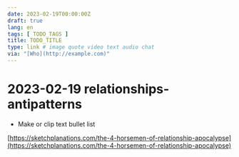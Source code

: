 ```yaml
---
date: 2023-02-19T00:00:00Z
draft: true
lang: en
tags: [ TODO_TAGS ]
title: TODO_TITLE
type: link # image quote video text audio chat
via: "[Who](http://example.com)"
---
```



# 2023-02-19 relationships-antipatterns


* Make or clip text bullet list

[https://sketchplanations.com/the-4-horsemen-of-relationship-apocalypse](https://sketchplanations.com/the-4-horsemen-of-relationship-apocalypse)

